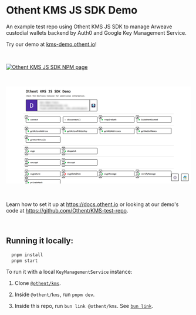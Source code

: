 # Othent KMS JS SDK Demo

An example test repo using Othent KMS JS SDK to manage Arweave custodial wallets backend by Auth0 and Google Key Management Service.

Try our demo at [kms-demo.othent.io](https://kms-demo.othent.io)!

<br />

[![Othent KMS JS SDK NPM page](https://img.shields.io/npm/v/%40othent%2Fkms?style=for-the-badge&color=%23CC3534)](https://www.npmjs.com/package/@othent/kms)

<br />

[![Othent KMS JS SDK NPM demo](./public/othent-kms-demo-screenshot.png)](https://kms-demo.othent.io)

<br />

Learn how to set it up at https://docs.othent.io or looking at our demo's code at https://github.com/Othent/KMS-test-repo.

<br />

## Running it locally:

```
  pnpm install
  pnpm start
```

To run it with a local `KeyManagementService` instance:

1. Clone [`@othent/kms`](https://github.com/Othent/KeyManagementService).

2. Inside `@othent/kms`, run `pnpm dev`.

3. Inside this repo, run `bun link @othent/kms`. See [`bun link`](https://bun.sh/docs/cli/link).

<br />
